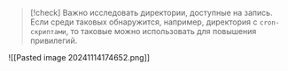 
> [!check] 
> Важно исследовать директории, доступные на запись. Если среди таковых обнаружится, например, директория с `cron-скриптами`, то таковые можно использовать для повышения привилегий.

![[Pasted image 20241114174652.png]]

